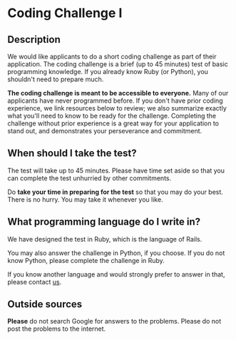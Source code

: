 # Coding Challenge I

## Description

We would like applicants to do a short coding challenge as part of
their application. The coding challenge is a brief (up to 45 minutes)
test of basic programming knowledge. If you already know Ruby (or
Python), you shouldn't need to prepare much.

**The coding challenge is meant to be accessible to everyone.** Many
of our applicants have never programmed before. If you don't have
prior coding experience, we link resources below to review; we also
summarize exactly what you'll need to know to be ready for the
challenge. Completing the challenge without prior experience is a
great way for your application to stand out, and demonstrates your
perseverance and commitment.

## When should I take the test?

The test will take up to 45 minutes. Please have time set aside so
that you can complete the test unhurried by other commitments.

Do **take your time in preparing for the test** so that you may do
your best. There is no hurry. You may take it whenever you like.

## What programming language do I write in?

We have designed the test in Ruby, which is the language of Rails.

You may also answer the challenge in Python, if you choose. If you do
not know Python, please complete the challenge in Ruby.

If you know another language and would strongly prefer to answer in
that, please contact [us](mailto:admissions@appacademy.io).

## Outside sources

**Please** do not search Google for answers to the problems. Please do
not post the problems to the internet.
